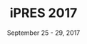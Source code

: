 ---
date: September 25 - 29, 2017
layout: ipres
location: Kyoto, Japan
parent: iPRES
proceedings_full: ''
proceedings_ideals: ''
proceedings_osf: ''
proceedings_phaidra: https://phaidra.univie.ac.at/detail/o:931148
session_recordings: ''
title: iPRES 2017
website: https://ipres2017.jp/
website_mirror_ipres: https://ipres-conference.org/ipres17/
website_status: gone
year: 2017
---
